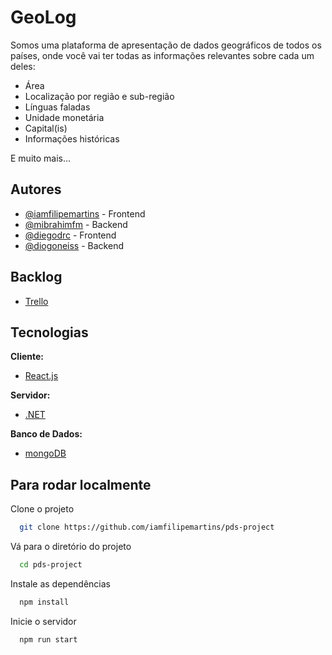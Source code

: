 
# GeoLog

Somos uma plataforma de apresentação de dados geográficos de todos os países, onde você vai ter todas as informações relevantes sobre cada um deles:

- Área
- Localização por região e sub-região
- Línguas faladas
- Unidade monetária
- Capital(is)
- Informações históricas

E muito mais...

## Autores

- [@iamfilipemartins](https://www.github.com/iamfilipemartins) - Frontend
- [@mibrahimfm](https://www.github.com/mibrahimfm) - Backend
- [@diegodrc](https://www.github.com/diegodrc) - Frontend
- [@diogoneiss](https://www.github.com/diogoneiss) - Backend

## Backlog

- [Trello](https://trello.com/b/f7WgzxGJ/geolog)
 
## Tecnologias

**Cliente:** 

- [React.js](https://pt-br.reactjs.org/)

**Servidor:** 

- [.NET](https://docs.microsoft.com/pt-br/dotnet/)

**Banco de Dados:** 

- [mongoDB](https://www.mongodb.com/pt-br)
## Para rodar localmente

Clone o projeto

```bash
  git clone https://github.com/iamfilipemartins/pds-project
```

Vá para o diretório do projeto

```bash
  cd pds-project
```

Instale as dependências

```bash
  npm install
```

Inicie o servidor

```bash
  npm run start
```

  
